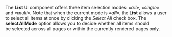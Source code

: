 The **List** UI component offers three item selection modes: _&laquo;all&raquo;_, _&laquo;single&raquo;_ and _&laquo;multi&raquo;_. Note that when the current mode is _&laquo;all&raquo;_, the **List** allows a&nbsp;user to&nbsp;select all items at&nbsp;once by&nbsp;clicking the _Select All_ check box. The **selectAllMode** option allows you to&nbsp;decide whether all items should be&nbsp;selected across all pages or&nbsp;within the currently rendered pages only.